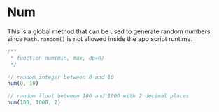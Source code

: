 # Num

This is a global method that can be used to generate random numbers, since `Math.random()` is not allowed inside the app script runtime.

```jsx
/**
 * function num(min, max, dp=0)
 */

// random integer between 0 and 10
num(0, 10)

// random float between 100 and 1000 with 2 decimal places
num(100, 1000, 2)
```
